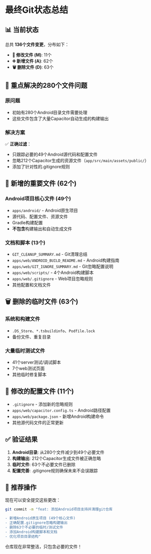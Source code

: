 # 最终Git状态总结

## 📊 当前状态

总共 **136个文件变更**，分布如下：

- **📝 修改文件 (M)**: 11个
- **➕ 新增文件 (A)**: 62个  
- **🗑️ 删除文件 (D)**: 63个

## 🎯 重点解决的280个文件问题

### 原问题
- 初始有280个Android目录文件需要处理
- 这些文件包含了大量Capacitor自动生成的构建输出

### 解决方案
✅ **正确过滤**：
- 只跟踪必要的49个Android源代码和配置文件
- 忽略212个Capacitor生成的资源文件（`app/src/main/assets/public/`）
- 添加了针对性的.gitignore规则

## 📁 新增的重要文件 (62个)

### Android项目核心文件 (49个)
- `apps/android/` - Android原生项目
- 源代码、配置文件、资源文件
- Gradle构建配置
- **不包含**构建输出和自动生成文件

### 文档和脚本 (13个)  
- `GIT_CLEANUP_SUMMARY.md` - Git清理总结
- `apps/web/ANDROID_BUILD_README.md` - Android构建指南
- `apps/web/GIT_IGNORE_SUMMARY.md` - Git忽略配置说明
- `apps/web/scripts/` - 4个Android构建脚本
- `apps/web/.gitignore` - Web项目忽略规则
- 其他配置和文档文件

## 🗑️ 删除的临时文件 (63个)

### 系统和构建文件
- `.DS_Store`、`*.tsbuildinfo`、`Podfile.lock`
- 备份文件、重复目录

### 大量临时测试文件
- 41个server测试/调试脚本
- 7个web测试页面
- 其他临时修复脚本

## 📝 修改的配置文件 (11个)

- `.gitignore` - 添加新的忽略规则
- `apps/web/capacitor.config.ts` - Android路径配置
- `apps/web/package.json` - 新增Android构建命令
- 其他源代码文件的正常更新

## ✅ 验证结果

1. **Android目录**: 从280个文件减少到49个必要文件
2. **构建输出**: 212个Capacitor生成文件被正确忽略
3. **临时文件**: 63个不必要文件已删除
4. **配置完善**: .gitignore规则确保未来不会误跟踪

## 🚀 推荐操作

现在可以安全提交这些更改：

```bash
git commit -m "feat: 添加Android项目支持并清理git仓库

- 新增Android原生项目 (49个核心文件)
- 正确配置.gitignore忽略构建输出
- 删除63个不必要的临时/测试文件  
- 添加Android构建脚本和文档
- 优化项目目录结构"
```

仓库现在非常整洁，只包含必要的文件！ 